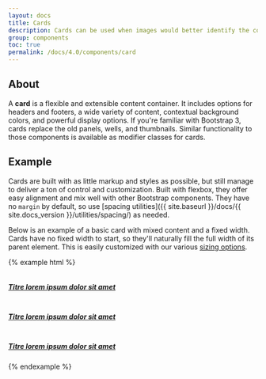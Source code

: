 ```yaml
---
layout: docs
title: Cards
description: Cards can be used when images would better identify the content (in tiled form for a list of visually recognizable items, for example).
group: components
toc: true
permalink: /docs/4.0/components/card
---
```


## About

A **card** is a flexible and extensible content container. It includes options for headers and footers, a wide variety of content, contextual background colors, and powerful display options. If you're familiar with Bootstrap 3, cards replace the old panels, wells, and thumbnails. Similar functionality to those components is available as modifier classes for cards.

## Example

Cards are built with as little markup and styles as possible, but still manage to deliver a ton of control and customization. Built with flexbox, they offer easy alignment and mix well with other Bootstrap components. They have no `margin` by default, so use [spacing utilities]({{ site.baseurl }}/docs/{{ site.docs_version }}/utilities/spacing/) as needed.

Below is an example of a basic card with mixed content and a fixed width. Cards have no fixed width to start, so they'll naturally fill the full width of its parent element. This is easily customized with our various [sizing options](#sizing).

{% example html %}
<div class="row">
  <div class="col-md-4">
    <a href="#" class="card overflow-hidden">
      <img class="card-img-top" alt="" src="https://placebeard.it/267/128" />
      <div class="card-body text-center">
        <h5 class="card-title mb-0 text-base text-gray500 font-weight-normal">Titre lorem ipsum dolor sit amet</h5>
      </div>
    </a>
  </div>
  <div class="col-md-4">
    <a href="#" class="card overflow-hidden">
      <img class="card-img-top" alt="" src="http://placebeard.it/267/128" />
      <div class="card-body text-center">
        <h5 class="card-title mb-0 text-base text-gray500 font-weight-normal">Titre lorem ipsum dolor sit amet</h5>
      </div>
    </a>
  </div>
  <div class="col-md-4">
    <a href="#" class="card overflow-hidden">
      <img class="card-img-top" alt="" src="http://placebeard.it/267/128" />
      <div class="card-body text-center">
        <h5 class="card-title mb-0 text-base text-gray500 font-weight-normal">Titre lorem ipsum dolor sit amet</h5>
      </div>
    </a>
  </div>
</div>
{% endexample %}
